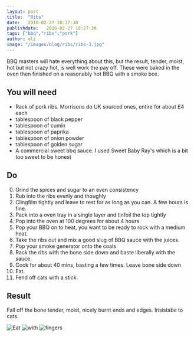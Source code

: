 ```yaml
---
layout: post
title:  "Ribs"
date:   2016-02-27 18:27:30
publishdate:   2016-02-27 18:27:30
tags: ["bbq","ribs","pork"]
author: oli
image: "/images/blog/ribs/ribs-3.jpg"
---
```


BBQ masters will hate everything about this, but the result, tender, moist, hot but not crazy hot, is well work the pay off.  These were baked in the oven then finished on a reasonably hot BBQ with a smoke box.


## You will need


* Rack of pork ribs.  Morrisons do UK sourced ones, entire for about £4 each
* tablespoon of black pepper
* tablespoon of cumin
* tablespoon of paprika
* tablespoon of onion powder
* tablespoon of golden sugar
* A commercial sweet bbq sauce.  I used Sweet Baby Ray's which is a bit too sweet to be honest



## Do

0. Grind the spices and sugar to an even consistency
1. Rub into the ribs evenly and thoughly
2. Clingfilm tightly and leave to rest for as long as you can.  A few hours is fine.
3. Pack into a oven tray in a single layer and tinfoil the top tightly
4. Pop into the oven at 100 degrees for about 4 hours
5. Pop your BBQ on to heat, you want to be ready to rock with a medium heat.
6. Take the ribs out and mix a good slug of BBQ sauce with the juices.
7. Pop your smoke generator onto the coals
8. Rack the ribs with the bone side down and baste liberally with the sauce.
9. Cook for about 40 mins, basting a few times.  Leave bone side down
10. Eat.
11. Fend off cats with a stick.

## Result

Fall off the bone tender, moist, nicely burnt ends and edges. Irisistabe to cats.

![Eat](/images/blog/ribs/ribs-1.jpg)
![with](/images/blog/ribs/ribs-2.jpg)
![fingers](/images/blog/ribs/ribs-3.jpg)
